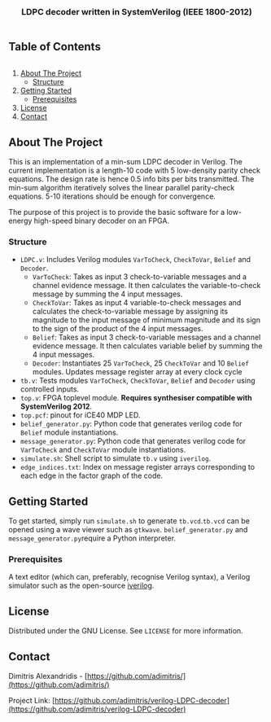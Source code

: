 <br />
<p align="center">
  <h3 align="center">LDPC decoder written in SystemVerilog (IEEE 1800-2012)</h3>
</p>

<summary><h2 style="display: inline-block">Table of Contents</h2></summary>
  <ol>
    <li>
      <a href="#about-the-project">About The Project</a>
      <ul>
        <li><a href="#structure">Structure</a></li>
      </ul>
    </li>
    <li>
      <a href="#getting-started">Getting Started</a>
      <ul>
        <li><a href="#prerequisites">Prerequisites</a></li>
      </ul>
    </li>
    <li><a href="#license">License</a></li>
    <li><a href="#contact">Contact</a></li>
  </ol>

## About The Project

This is an implementation of a min-sum LDPC decoder in Verilog. The current implementation is a length-10 code with 5 low-density parity check equations. The design rate is hence 0.5 info bits per bits transmitted. The min-sum algorithm iteratively solves the linear parallel parity-check equations. 5-10 iterations should be enough for convergence.

The purpose of this project is to provide the basic software for a low-energy high-speed binary decoder on an FPGA.

### Structure

- `LDPC.v`: Includes Verilog modules `VarToCheck`, `CheckToVar`, `Belief` and `Decoder`.
  - `VarToCheck`: Takes as input 3 check-to-variable messages and a channel evidence message. It then calculates the variable-to-check message by summing the 4 input messages.
  - `CheckToVar`: Takes as input 4 variable-to-check messages and calculates the check-to-variable message by assigning its magnitude to the input message of minimum magnitude and its sign to the sign of the product of the 4 input messages.
  - `Belief`: Takes as input 3 check-to-variable messages and a channel evidence message. It then calculates variable belief by summing the 4 input messages.
  - `Decoder`: Instantiates 25 `VarToCheck`, 25 `CheckToVar` and 10 `Belief` modules. Updates message register array at every clock cycle
- `tb.v`: Tests modules `VarToCheck`, `CheckToVar`, `Belief` and `Decoder` using controlled inputs.
- `top.v`: FPGA toplevel module. **Requires synthesiser compatible with SystemVerilog 2012**.
- `top.pcf`: pinout for iCE40 MDP LED.
- `belief_generator.py`: Python code that generates verilog code for `Belief` module instantiations.
- `message_generator.py`: Python code that generates verilog code for `VarToCheck` and `CheckToVar` module instantiations.
- `simulate.sh`: Shell script to simulate `tb.v` using `iverilog`.
- `edge_indices.txt`: Index on message register arrays corresponding to each edge in the factor graph of the code.

## Getting Started

To get started, simply run `simulate.sh` to generate `tb.vcd`.`tb.vcd` can be opened using a wave viewer such as `gtkwave`. `belief_generator.py` and `message_generator.py`require a Python interpreter.

### Prerequisites

A text editor (which can, preferably, recognise Verilog syntax), a Verilog simulator such as the open-source [iverilog](https://github.com/steveicarus/iverilog).

## License

Distributed under the GNU License. See `LICENSE` for more information.

## Contact

Dimitris Alexandridis - [https://github.com/adimitris/](https://github.com/adimitris/)

Project Link: [https://github.com/adimitris/verilog-LDPC-decoder](https://github.com/adimitris/verilog-LDPC-decoder)
